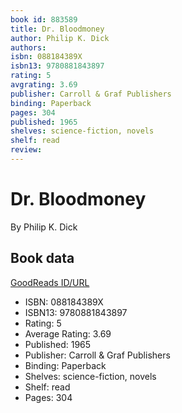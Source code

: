 ```yaml
---
book id: 883589
title: Dr. Bloodmoney
author: Philip K. Dick
authors: 
isbn: 088184389X
isbn13: 9780881843897
rating: 5
avgrating: 3.69
publisher: Carroll & Graf Publishers
binding: Paperback
pages: 304
published: 1965
shelves: science-fiction, novels
shelf: read
review: 
---
```


# Dr. Bloodmoney

By Philip K. Dick

## Book data

[GoodReads ID/URL](https://www.goodreads.com/book/show/883589)

- ISBN: 088184389X
- ISBN13: 9780881843897
- Rating: 5
- Average Rating: 3.69
- Published: 1965
- Publisher: Carroll & Graf Publishers
- Binding: Paperback
- Shelves: science-fiction, novels
- Shelf: read
- Pages: 304

